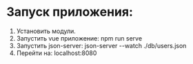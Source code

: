 # Запуск приложения:
1. Установить модули.
2. Запустить vue приложение: npm run serve
3. Запустить json-server: json-server --watch ./db/users.json
4. Перейти на: localhost:8080
